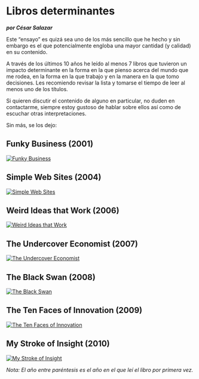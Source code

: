 # Libros determinantes
__*por César Salazar*__

Este “ensayo” es quizá sea uno de los más sencillo que he hecho y sin embargo es el que potencialmente engloba una mayor cantidad (y calidad) en su contenido.

A través de los últimos 10 años he leído al menos 7 libros que tuvieron un impacto determinante en la forma en la que pienso acerca del mundo que me rodea, en la forma en la que trabajo y en la manera en la que tomo decisiones. Les recomiendo revisar la lista y tomarse el tiempo de leer al menos uno de los títulos.

Si quieren discutir el contenido de alguno en particular, no duden en contactarme, siempre estoy gustoso de hablar sobre ellos así como de escuchar otras interpretaciones.

Sin más, se los dejo:

## Funky Business (2001)
[![Funky Business](/images/contents/funky-business.jpeg "Funky Business en Amazon")](http://amzn.com/0273714139)

## Simple Web Sites (2004)
[![Simple Web Sites](/images/contents/simple-websites.jpeg "Simple Web Sites en Amazon")](http://amzn.com/159253130X)

## Weird Ideas that Work (2006)
[![Weird Ideas that Work](/images/contents/weird-ideas-that-work.jpeg "Weird Ideas that Work en Amazon")](http://amzn.com/B001O9CFHC)

## The Undercover Economist (2007)
[![The Undercover Economist](/images/contents/the-undercover-economist.jpeg "The Undercover Economist en Amazon")](http://amzn.com/B001O9CFHC)

## The Black Swan (2008)
[![The Black Swan](/images/contents/the-black-swan.jpeg "The Black Swan en Amazon")](http://amzn.com/B001O9CFHC)

## The Ten Faces of Innovation (2009)
[![The Ten Faces of Innovation](/images/contents/ten-faces-of-innovation.jpeg "The Ten Faces of Innovation en Amazon")](http://amzn.com/0385512074)

## My Stroke of Insight (2010)
[![My Stroke of Insight](/images/contents/my-stroke-of-insight.jpeg "My Stroke of Insight en Amazon")](http://amzn.com/0452295548)

*Nota: El año entre paréntesis es el año en el que leí el libro por primera vez.*